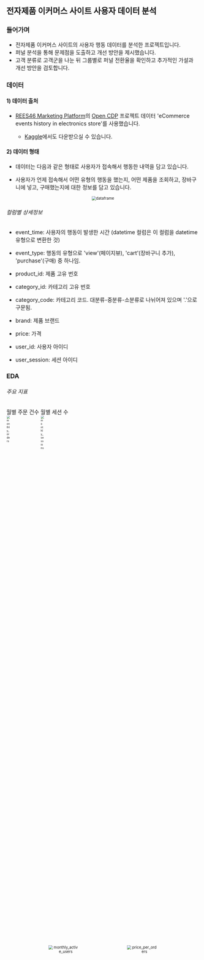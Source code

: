 ## 전자제품 이커머스 사이트 사용자 데이터 분석



### 들어가며

- 전자제품 이커머스 사이트의 사용자 행동 데이터를 분석한 프로젝트입니다.
- 퍼널 분석을 통해 문제점을 도출하고 개선 방안을 제시했습니다.
- 고객 분류로 고객군을 나눈 뒤 그룹별로 퍼널 전환율을 확인하고 추가적인 가설과 개선 방안을 검토합니다.



### 데이터

#### 1) 데이터 출처

 - [REES46 Marketing Platform](https://rees46.com/)의 [Open CDP](https://rees46.com/en/open-cdp) 프로젝트 데이터 'eCommerce events history in electronics store'를 사용했습니다.

	- [Kaggle](https://www.kaggle.com/mkechinov/ecommerce-events-history-in-electronics-store)에서도 다운받으실 수 있습니다.



#### 2) 데이터 형태

* 데이터는 다음과 같은 형태로 사용자가 접속해서 행동한 내역을 담고 있습니다.

* 사용자가 언제 접속해서 어떤 유형의 행동을 했는지, 어떤 제품을 조회하고, 장바구니에 넣고, 구매했는지에 대한 정보를 담고 있습니다.

   

<p align="center"><img src="/plots/dataframe_view.png" alt="dataframe" style="zoom:70%;" /></p>

###### 컬럼별 상세정보

* event_time: 사용자의 행동이 발생한 시간 (datetime 컬럼은 이 컬럼을 datetime 유형으로 변환한 것)

* event_type: 행동의 유형으로 'view'(페이지뷰), 'cart'(장바구니 추가), 'purchase'(구매) 중 하나임.

* product_id: 제품 고유 번호

* category_id: 카테고리 고유 번호

* category_code: 카테고리 코드. 대분류-중분류-소분류로 나뉘어져 있으며 '.'으로 구문됨.

* brand: 제품 브랜드

* price: 가격

* user_id: 사용자 아이디

* user_session: 세션 아이디

  

### EDA



###### 주요 지표

<div  style="display: inline-block; ">
  <figcaption>월별 주문 건수</figcaption><img src="/plots/monthly_orders.png" alt="monthly_orders" style="zoom:50%; display: inline-block; " width="35%"/> 
</div>
<div  style="display: inline-block; ">
  <figcaption>월별 세션 수</figcaption><img src="/plots/monthly_sessions.png" alt="monthly_sessions" style="zoom:50%; display: inline-block; " width="35%"/>
</div>




<p float="left" align="center">
  <img src="/plots/monthly_active_users.png" alt="monthly_active_users" style="zoom:70%;" width="40%" /> 
  <img src="/plots/price_per_orders.png" alt="price_per_orders" style="zoom:70%;" width="40%" /> 
</p>

<p float="left" align="center">
  <img src="/plots/bounce_rate.png" alt="bounce_rate.csv" style="zoom:70%;" width="40%"/>
  <img src="/plots/price_per_user.png" alt="bounce_rate.csv" style="zoom:70%;" width="40%"/>
</p>



* 월별 세션 수는 2020년 10월 이후 증가하고 있지 않지만 MAU와 주문 건수는 장기적으로 증가하는 추세입니다.
* 건단가와 객단가가 모두 증가하고 있어 신규 고객 유치 시 매출이 증가할 것으로 예상됩니다.
* 첫 페이지에서 유저가 이탈하는 반송율 역시 증가하고 있어 랜딩 페이지 개선이 필요할 것으로 보입니다. 



###### 코호트 분석

<p align="center">
  <img src="/plots/cohort_analysis.png" alt="node.csv" style="zoom:70%;"  />
</p>

* M-1 리텐션이 최대 6%이며, 코호트간 비교했을 때 시간이 지나면서 점차 하락하는 추세입니다.
* 동일 코호트에서도 시간이 지날수록 리텐션 수치가 떨어지고 있어 **서비스의 흡입력이 높지 않은 것**으로 판단됩니다.





### 퍼널 분석

- 고객의 구매 여정을 분석하기 위해 퍼널 분석을 진행했습니다.

- 페이지뷰(view) -> 장바구니(cart) -> 구매(purchase) 순서의 퍼널별로 전환율이 얼마나 되는지 살펴봅니다.

  

<p align="center"><img src="/plots/conversion-funnel.png" alt="conversion-funnel" style="zoom:70%;" /></p>

###### 분석결과

- view -> cart 전환율: 8.45%
- cart -> purshase 전환율: 58.99%
- 장바구니에 상품을 담은 경우 구매로 이어지는 경우가 절반 이상입니다.
- 반면 페이지 조회 후 장바구니 이용으로 이어질 확률이 낮아 고객들이 원하는 상품이 없는 것은 아닌지 의심됩니다.



### 고객 분류

- 고객군별로 전환율의 양상이 다르게 나타나는지 확인하기 위해 먼저 고객 segmentation을 진행했습니다.
- 기본적을 RFM 프레임워크를 사용해 고객을 분류했습니다. 
  * Recency: 최근 3개월 간 구매 이력이 있는지
  * Frequency: 주문 건수는 얼마나 되는지
  * Monetary: 주문 금액은 얼마나 되는지
- 브랜드 제품을 얼마나 선호하느냐에 따라 고객의 특성이 다르게 나타날 것으로 보고, 브랜드 제품 구매 비율 변수를 추가했습니다.



#### 방법론: K-Means

<p align="center"><img src="/plots/inertia.png" alt="inertia" style="zoom:70%;" /></p>

* 적정 클러스터 수를 구하기 위해 클러스터 수에 따라 inertia를 계산합니다.
* 그래프의 기울기가 크게 꺾이는 지점이 4 => 적정 클러스터의 수를 4로 놓고 클러스터링 진행했습니다.



#### 고객 분류 결과

* K-means 방법으로 고객군을 분류한 결과 고객군별 특성을 다음과 같이 시각화하고 정리할 수 있었습니다.

  

<p float="left" align="center">
  <img src="/plots/cluster_recency.png" alt="cluster_recency" style="zoom:70%;" width="45%" /> 
  <img src="/plots/cluster_orders.png" alt="cluster_orders" style="zoom:70%;" width="45%"  /> 
  <img src="/plots/cluster_price.png" alt="cluster_price" style="zoom:70%;" width="45%"  />
   <img src="/plots/cluster_brand_pref.png" alt="cluster_brand_pref" style="zoom:70%;" width="45%"  />
</p>
 

##### 고객군별 특성 정리

- 0번 그룹
  - 최근 구매한 비율이 낮으며 평균 구매 건수가 1.5회 정도로 낮습니다.
  - 구매액도 적은 편으로 저렴한 제품을 1~2회 구매했고 구매 빈도가 적은 그룹입니다.
  - 브랜드 제품을 구매한 비율도 낮습니다.
  - 전반적으로 충성도가 낮은 그룹으로 볼 수 있으며, 전체 회원의 약 13%를 차지합니다.
- 1번 그룹
  - 구매 빈도가 4.3회로 비교적 높고 구매 건단가도 335불 정도로 높은 편입니다.
  - 브랜드를 구매한 비율이 90% 이상이며 최근 구매한 비율 역시 77.9%에 달합니다.
  - 비교적 꾸준히 제품을 구매할 의사가 있는 그룹으로 보입니다. 전체 회원의 2%를 차지합니다.
- 2번 그룹
  - 구매 빈도와 구매액이 모두 높고, 브랜드 제품 구매 비율이 95%에 달합니다.
  - 최근 구매한 비율도 80%인 VIP 그룹으로 충성도가 매우 높습니다.
  - 전체 회원의 0.48%에 해당합니다.
- 3번 그룹
  - 구매 빈도와 구매액 모두 비교적 낮은 편이나 0번 그룹보다는 양호합니다.
  - 최근 구매 비율과 브랜드 제품 구매 비율은 양호한 편입니다.
  - 전체 회원의 5.3%를 차지합니다.
- 4번 그룹
  - 구매 경험이 전혀 없는 그룹입니다.
  - 전체 회원의 78%에 달해 이들의 구매를 유도하는 것이 시급해 보입니다.






### 고객군별 퍼널 분석



<p align="center"><img src="/plots/conversion-funnel-by-customer-segmentation.png" alt="conversion-funnel" style="zoom:70%;" /></p>

##### 분석 결과

- 구매를 전혀 하지 않은 4번 그룹을 제외하면 view -> cart 단계의 전환율이 양호한 편입니다. 모두 50% 이상의 전환율을 보여주고 있습니다.
- 즉 view -> cart 단계 전환율을 제고하기 위해서는 4번 그룹의 활동을 활성화할 필요가 있습니다.
- 이들이 원하는 제품이 없어서 구매를 하지 않는 것인지, 아니면 그저 제품 정보를 찾기 위해 접속하는 것인지 확인해야 할 것으로 보입니다.
- 또한 4번 그룹은 cart -> purchase 단계의 전환율이 0입니다. 이들이 결제 과정을 진행하는 도중에 이탈하는 것인지, 아니면 결제 단계를 아예 진행하지 않은 것인지, 원인은 무엇인지 등을 확인할 필요가 있습니다.
- 4번 그룹을 제외한 모든 그룹에서 cart -> purchase 단계의 전환율은 100%입니다. 즉, 장바구니에 담은 이후에는 대부분 결제로 연결됩니다. 따라서 결제 과정에서 특별한 불편함은 없는 것으로 예상됩니다.
- 0번 그룹의 경우 view -> cart 비율보다 view -> purchase 단계의 비율이 더 높습니다. 장바구니에 담지 않고 바로 구매를 하는 고객들이 존재한다는 의미입니다. 0번 그룹은 구매액이 작아 비교적 손쉽게 구매를 진행하는 것으로 해석됩니다.
- 충성도가 낮은 것으로 분석된 0번 그룹의 전환율이 1,2,3번 그룹보다 높습니다. 0번 그룹은 구매 빈도 대비 구매 의사는 비교적 확실해 보이므로 업셀링이나 크로스셀링을 유도하면 좋을 것으로 예상됩니다.
